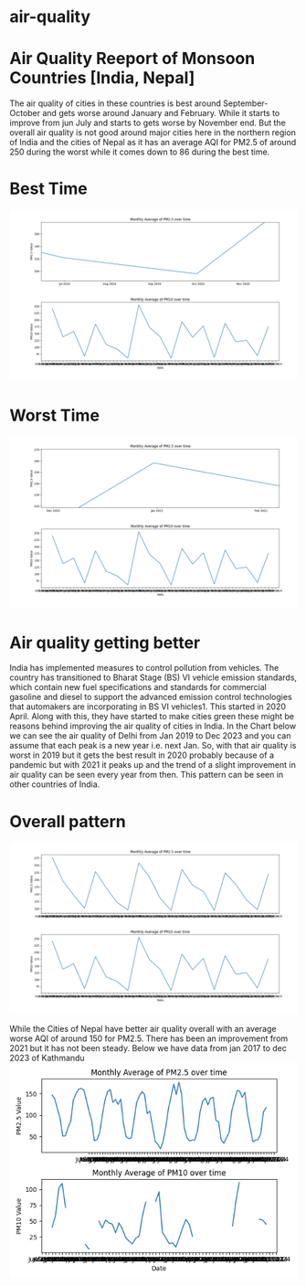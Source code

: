 # air-quality

# Air Quality Reeport of Monsoon Countries [India, Nepal]
The air quality of cities in these countries is best around September-October and gets worse around January and February.
While it starts to improve from jun July and starts to gets worse by November end. But the overall air quality is not good around major cities here in the northern region of India and the cities of Nepal as it has an average AQI for PM2.5 of around 250 during the worst while it comes down to 86 during the best time.

# Best Time
![alt Delhi Best Air Quality](https://github.com/Prabhat-Thapa45/air-quality/blob/main/images/delhi_low.png?raw=true)

# Worst Time
![alt Delhi Best Air Quality](https://github.com/Prabhat-Thapa45/air-quality/blob/main/images/delhi_high.png?raw=true)

# Air quality getting better
India has implemented measures to control pollution from vehicles. The country has transitioned to Bharat Stage (BS) VI vehicle emission standards, which contain new fuel specifications and standards for commercial gasoline and diesel to support the advanced emission control technologies that automakers are incorporating in BS VI vehicles1. This started in 2020 April. Along with this, they have started to make cities green these might be reasons behind improving the air quality of cities in India.
In the Chart below we can see the air quality of Delhi from Jan 2019 to Dec 2023 and you can assume that each peak is a new year i.e. next Jan. So, with that air quality is worst in 2019 but it gets the best result in 2020 probably because of a pandemic but with 2021 it peaks up and the trend of a slight improvement in air quality can be seen every year from then. This pattern can be seen in other countries of India. 

# Overall pattern
![alt Delhi Best Air Quality](https://github.com/Prabhat-Thapa45/air-quality/blob/main/images/overall.png?raw=true)

While the Cities of Nepal have better air quality overall with an average worse AQI of around 150 for PM2.5. There has been an improvement from 2021 but it has not been steady. Below we have data from jan 2017 to dec 2023 of Kathmandu
![alt Kathmandu overall Air Quality](https://github.com/Prabhat-Thapa45/air-quality/blob/main/images/kathmandu.png?raw=true)


